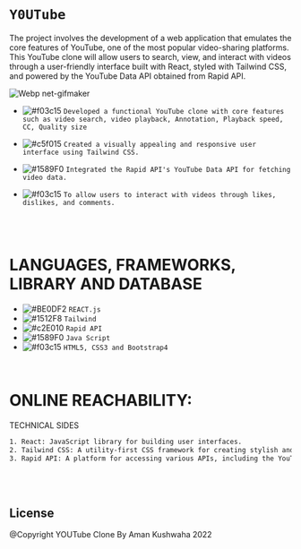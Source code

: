 # ``` Y0UTube ```
The project involves the development of a web application that emulates the core features of YouTube, one of the most popular video-sharing platforms. This YouTube clone will allow users to search, view, and interact with videos through a user-friendly interface built with React, styled with Tailwind CSS, and powered by the YouTube Data API obtained from Rapid API.

![Webp net-gifmaker](https://user-images.githubusercontent.com/53748350/269271229-337a5144-9286-4c3a-8ea8-f7a0c5a3be7b.gif)
   
   
 
 

   - ![#f03c15](https://via.placeholder.com/15/f03c15/000000?text=+) `Developed a functional YouTube clone with core features such as video search, video playback, Annotation, Playback speed, CC, Quality size`

  -  ![#c5f015](https://via.placeholder.com/15/c5f015/000000?text=+) `Created a visually appealing and responsive user interface using Tailwind CSS.`

  - ![#1589F0](https://via.placeholder.com/15/1589F0/000000?text=+) `Integrated the Rapid API's YouTube Data API for fetching video data.`
   
  - ![#f03c15](https://via.placeholder.com/15/f03c15/000000?text=+) `To allow users to interact with videos through likes, dislikes, and comments.`



<br><br> 

# LANGUAGES, FRAMEWORKS, LIBRARY AND DATABASE

- ![#BE0DF2](https://via.placeholder.com/15/1589F0/000000?text=+) `REACT.js`
- ![#1512F8](https://via.placeholder.com/15/1589F0/000000?text=+) `Tailwind`
- ![#c2E010](https://via.placeholder.com/15/c5f015/000000?text=+) `Rapid API`
- ![#1589F0](https://via.placeholder.com/15/1589F0/000000?text=+) `Java Script`
- ![#f03c15](https://via.placeholder.com/15/f03c15/000000?text=+) `HTML5, CSS3 and Bootstrap4`


 
<br>

# ONLINE REACHABILITY:


TECHNICAL SIDES 
```sh
1. React: JavaScript library for building user interfaces.
2. Tailwind CSS: A utility-first CSS framework for creating stylish and responsive designs.
3. Rapid API: A platform for accessing various APIs, including the YouTube Data API.

```


<br>
<br>

License
----
@Copyright YOUTube Clone By Aman Kushwaha  2022
